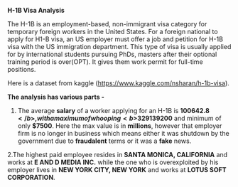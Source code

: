 <b>H-1B Visa Analysis</b>

The H-1B is an employment-based, non-immigrant visa category for temporary foreign workers in the United States. For a foreign national to apply for H1-B visa, an US employer must offer a job and petition for H-1B visa with the US immigration department. This type of visa is usually applied for by international students pursuing PhDs, masters after their optional training period is over(OPT). It gives them work permit for full-time positions.

Here is a dataset from kaggle (https://www.kaggle.com/nsharan/h-1b-visa).

<b>The analysis has various parts - </b>
1. The average <b>salary</b> of a worker applying for an H-1B is <b>$100642.8</b>, with a maximum of whooping <b>$329139200</b> and minimum of only <b>$7500</b>.
Here the max value is in <b>millions</b>, however that employer firm is no longer in business which means either it was shutdown by the government due to <b>fraudalent</b> terms or it was a <b>fake</b> news.

2.The highest paid employee resides in <b>SANTA MONICA, CALIFORNIA</b> and works at <b>E AND D MEDIA INC.</b> while the one who is overexploited by his employer lives in <b>NEW YORK CITY, NEW YORK</b> and works at <b>LOTUS SOFT CORPORATION</b>.

